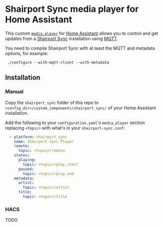 # Shairport Sync media player for Home Assistant

This custom [`media_player`](https://www.home-assistant.io/integrations/media_player/) for [Home Assistant](https://home-assistant.io/)
allows you to control and get updates from a [Shairport Sync](https://github.com/mikebrady/shairport-sync/)
installation using [MQTT](https://mqtt.org/).

You need to compile Shairport Sync with at least the MQTT and metadata options, for example:
```
 ./configure --with-mqtt-client --with-metadata
```

## Installation

### Manual

Copy the `shairport_sync` folder of this repo to `<config_dir>/custom_components/shairport_sync/` of your Home Assistant installation.

Add the following to your `configuration.yaml`'s `media_player` section replacing `<topic>` with what's in your `shairport-sync.conf`:

```yaml
  - platform: shairport_sync
    name: Shairport Sync Player
    remote:
      topic: <topic>/remote
    states:
      playing:
        topic: <topic>/play_start
      paused:
        topic: <topic>/play_end
    metadata:
      artist:
        topic: <topic>/artist
      title:
        topic: <topic>/title
```

### HACS
TODO
